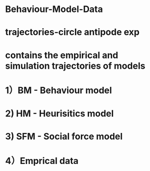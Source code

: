 # Behaviour-Model-Data

# trajectories-circle antipode exp
# contains the empirical and simulation trajectories of models 
# 1）BM - Behaviour model
# 2) HM - Heurisitics model
# 3) SFM - Social force model
# 4）Emprical data 

